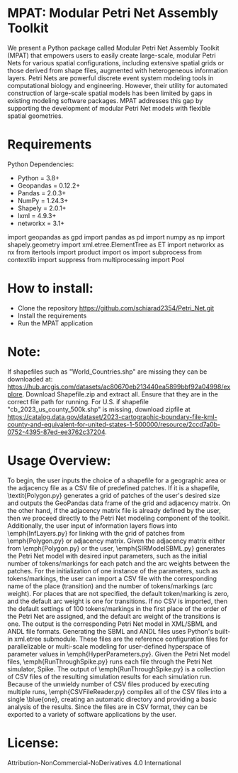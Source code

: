# MPAT: Modular Petri Net Assembly Toolkit

We present a Python package called Modular Petri Net Assembly Toolkit
(MPAT) that empowers users to easily create large-scale, modular Petri
Nets for various spatial configurations, including extensive spatial grids or
those derived from shape files, augmented with heterogeneous information
layers. Petri Nets are powerful discrete event system modeling tools in computational
biology and engineering. However, their utility for automated
construction of large-scale spatial models has been limited by gaps in existing
modeling software packages. MPAT addresses this gap by supporting the
development of modular Petri Net models with flexible spatial geometries.

# Requirements
Python Dependencies:
- Python = 3.8+
- Geopandas = 0.12.2+
- Pandas = 2.0.3+
- NumPy = 1.24.3+
- Shapely = 2.0.1+
- lxml = 4.9.3+
- networkx = 3.1+

import geopandas as gpd
import pandas as pd
import numpy as np
import shapely.geometry
import xml.etree.ElementTree as ET
import networkx as nx
from itertools import product
import os
import subprocess
from contextlib import suppress
from multiprocessing import Pool

# How to install:
- Clone the repository
  https://github.com/schiarad2354/Petri_Net.git
- Install the requirements
- Run the MPAT application

# Note:
If shapefiles such as "World_Countries.shp" are missing they can be downloaded at: https://hub.arcgis.com/datasets/ac80670eb213440ea5899bbf92a04998/explore. Download Shapefile.zip and extract all. Ensure that they are in the correct file path for running. For U.S. if shapefile "cb_2023_us_county_500k.shp" is missing, download zipfile at https://catalog.data.gov/dataset/2023-cartographic-boundary-file-kml-county-and-equivalent-for-united-states-1-500000/resource/2ccd7a0b-0752-4395-87ed-ee3762c37204. 

# Usage Overview:
To begin, the user inputs the choice of a shapefile for a geographic area or the adjacency file as a CSV file of predefined patches. If it is a shapefile, \textit{Polygon.py} generates a grid of patches of the user's desired size and outputs the GeoPandas data frame of the grid and adjacency matrix. On the other hand, if the adjacency matrix file is already defined by the user, then we proceed directly to the Petri Net modeling component of the toolkit. Additionally, the user input of information layers flows into \emph{InfLayers.py} for linking with the grid of patches from \emph{Polygon.py} or adjacency matrix. Given the adjacency matrix either from \emph{Polygon.py} or the user, \emph{SIRModelSBML.py} generates the Petri Net model with desired input parameters, such as the initial number of tokens/markings for each patch and the arc weights between the patches. For the initialization of one instance of the parameters, such as tokens/markings, the user can import a CSV file with the corresponding name of the place (transition) and the number of tokens/markings (arc weight). For places that are not specified, the default token/marking is zero, and the default arc weight is one for transitions. If no CSV is imported, then the default settings of 100 tokens/markings in the first place of the order of the Petri Net are assigned, and the default arc weight of the transitions is one. The output is the corresponding Petri Net model in XML/SBML and ANDL file formats. Generating the SBML and ANDL files uses Python's built-in xml.etree submodule. These files are the reference configuration files for parallelizable or multi-scale modeling for user-defined hyperspace of parameter values in \emph{HyperParameters.py}. Given the Petri Net model files, \emph{RunThroughSpike.py} runs each file through the Petri Net simulator, Spike. The output of \emph{RunThroughSpike.py} is a collection of CSV files of the resulting simulation results for each simulation run. Because of the unwieldy number of CSV files produced by executing multiple runs, \emph{CSVFileReader.py} compiles all of the CSV files into a single \blue{one}, creating an automatic directory and providing a basic analysis of the results. Since the files are in CSV format, they can be exported to a variety of software applications by the user.

# License:
Attribution-NonCommercial-NoDerivatives 4.0 International
